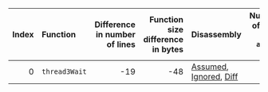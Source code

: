 |   Index | Function      |   Difference in number of lines |   Function size difference in bytes | Disassembly                                                             |   Number of lines in `assume` build |   Number of bytes in `assume` build |   Number of lines in `none` build |   Number of bytes in `none` build |
|--------:|:--------------|--------------------------------:|------------------------------------:|:------------------------------------------------------------------------|------------------------------------:|------------------------------------:|----------------------------------:|----------------------------------:|
|       0 | `thread3Wait` |                             -19 |                                 -48 | [Assumed](0.assume.s.txt), [Ignored](0.none.s.txt), [Diff](0.diff.html) |                                 432 |                             4210224 |                               480 |                           4210224 |